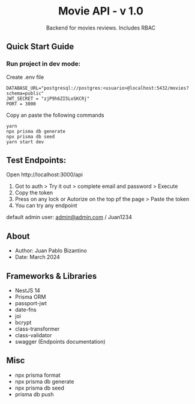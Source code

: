 <div align="center">
  <h1>Movie API - v 1.0</h1>
  <p>Backend for movies reviews. Includes RBAC</p>  
</div>

## Quick Start Guide

### Run project in dev mode:

Create .env file

```
DATABASE_URL="postgresql://postgres:<usuario>@localhost:5432/movies?schema=public"
JWT_SECRET = "zjP9h6ZI5LoSKCRj"
PORT = 3000
```

Copy an paste the following commands

```
yarn
npx prisma db generate
npx prisma db seed
yarn start dev
```

## Test Endpoints:

Open http://localhost:3000/api

1. Got to auth > Try it out > complete email and password > Execute
2. Copy the token
3. Press on any lock or Autorize on the top pf the page > Paste the token
4. You can try any endpoint

default admin user: admin@admin.com / Juan1234

## About

- Author: Juan Pablo Bizantino
- Date: March 2024

## Frameworks & Libraries

- NestJS 14
- Prisma ORM
- passport-jwt
- date-fns
- joi
- bcrypt
- class-transformer
- class-validator
- swagger (Endpoints documentation)

## Misc

- npx prisma format
- npx prisma db generate
- npx prisma db seed
- prisma db push
